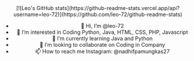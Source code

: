 <center>[![Leo's GitHub stats](https://github-readme-stats.vercel.app/api?username=leo-72)](https://github.com/leo-72/github-readme-stats)


- 👋 Hi, I’m @leo-72
- 👀 I’m interested in Coding Python, Java, HTML, CSS, PHP, Javascript
- 🌱 I’m currently learning Java and Python
- 💞️ I’m looking to collaborate on Coding in Company
- 📫 How to reach me Instagram: @nadhifpamungkas27
</center>


